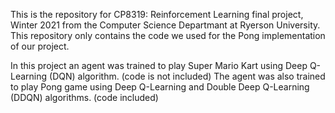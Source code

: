This is the repository for CP8319: Reinforcement Learning final project, Winter 2021 from the Computer Science Departmant at Ryerson University. This repository only contains the code we used for the Pong implementation of our project.

In this project an agent was trained to play Super Mario Kart using Deep Q-Learning (DQN) algorithm. (code is not included)
The agent was also trained to play Pong game using Deep Q-Learning and Double Deep Q-Learning (DDQN) algorithms. (code included)
